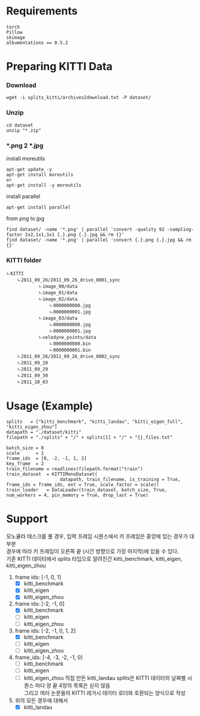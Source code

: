 # Requirements
```
torch
Pillow
skimage
albumentations == 0.5.2
```
# Preparing KITTI Data
### Download
```
wget -i splits_kitti/archives2download.txt -P dataset/
```
### Unzip
```
cd dataset
unzip "*.zip"
```
### *.png 2 *.jpg
install moreutils  
```
apt-get update -y
apt-get install moreutils
or
apt-get install -y moreutils
```
install parallel  
```
apt-get install parallel
```
from png to jpg  
```
find dataset/ -name '*.png' | parallel 'convert -quality 92 -sampling-factor 2x2,1x1,1x1 {.}.png {.}.jpg && rm {}'
find dataset/ -name '*.png' | parallel 'convert {.}.png {.}.jpg && rm {}'
```
### KITTI folder
```
ㄴKITTI
    ㄴ2011_09_26/2011_09_26_drive_0001_sync
            ㄴimage_00/data
            ㄴimage_01/data
            ㄴimage_02/data
                ㄴ0000000000.jpg
                ㄴ0000000001.jpg
            ㄴimage_03/data
                ㄴ0000000000.jpg
                ㄴ0000000001.jpg
            ㄴvelodyne_points/data
                ㄴ0000000000.bin
                ㄴ0000000001.bin
    ㄴ2011_09_26/2011_09_26_drive_0002_sync
    ㄴ2011_09_28
    ㄴ2011_09_29
    ㄴ2011_09_30
    ㄴ2011_10_03
```
# Usage (Example)
```
splits   = ["kitti_benchmark", "kitti_landau", "kitti_eigen_full", "kitti_eigen_zhou"]
datapath = "./dataset/kitti"
filepath = "./splits" + "/" + splits[1] + "/" + "{}_files.txt"

batch_size = 8
scale      = 1
frame_ids  = [0, -2, -1, 1, 2]
key_frame  = 2
train_filename = readlines(filepath.format("train")
train_dataset  = KITTIMonoDataset(
                    datapath, train_filename, is_training = True, frame_ids = frame_ids, ext = True, scale_factor = scale))
train_loader   = DataLoader(train_dataset, batch_size, True, num_workers = 4, pin_memory = True, drop_last = True)
```
# Support
모노큘라 태스크를 풀 경우, 입력 프레임 시퀀스에서 키 프레임은 중앙에 있는 경우가 대부분  
경우에 따라 키 프레임이 오른쪽 끝 (시간 방향으로 가장 마지막)에 있을 수 있다.  
기존 KITTI 데이터에서 splits 타입으로 알려진건 kitti_benchmark, kitti_eigen, kitti_eigen_zhou  
1. frame ids: [-1, 0, 1]
    - [x] kitti_benchmark
    - [x] kitti_eigen
    - [x] kitti_eigen_zhou
2. frame ids: [-2, -1, 0]
    - [x] kitti_benchmark
    - [ ] kitti_eigen
    - [ ] kitti_eigen_zhou
3. frame ids: [-2, -1, 0, 1, 2]
    - [x] kitti_benchmark
    - [ ] kitti_eigen
    - [ ] kitti_eigen_zhou
4. frame_ids: [-4, -3, -2, -1, 0]
    - [ ] kitti_benchmark
    - [ ] kitti_eigen
    - [ ] kitti_eigen_zhou
직접 만든 kitti_landau splits은 KITTI 데이터의 날짜별 시퀀스 마다 양 끝 4장의 목록은 싣지 않음  
그리고 여러 논문들의 KITTI 레거시 데이터 로더와 호환되는 양식으로 작성  
4. 위의 모든 경우에 대해서
    - [x] kitti_landau